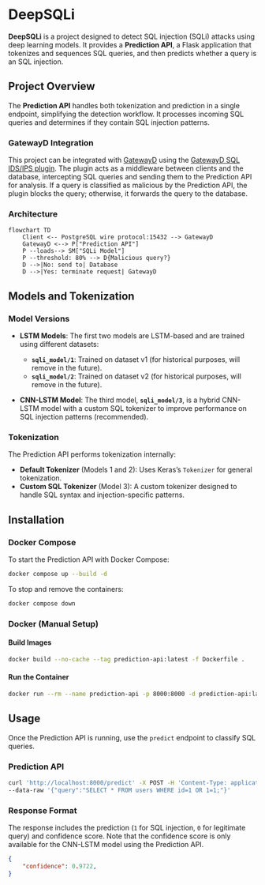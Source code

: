 # DeepSQLi

**DeepSQLi** is a project designed to detect SQL injection (SQLi) attacks using deep learning models. It provides a **Prediction API**, a Flask application that tokenizes and sequences SQL queries, and then predicts whether a query is an SQL injection.

## Project Overview

The **Prediction API** handles both tokenization and prediction in a single endpoint, simplifying the detection workflow. It processes incoming SQL queries and determines if they contain SQL injection patterns.

### GatewayD Integration

This project can be integrated with [GatewayD](https://github.com/gatewayd-io/gatewayd) using the [GatewayD SQL IDS/IPS plugin](https://github.com/gatewayd-io/gatewayd-plugin-sql-ids-ips). The plugin acts as a middleware between clients and the database, intercepting SQL queries and sending them to the Prediction API for analysis. If a query is classified as malicious by the Prediction API, the plugin blocks the query; otherwise, it forwards the query to the database.

### Architecture

```mermaid
flowchart TD
    Client <-- PostgreSQL wire protocol:15432 --> GatewayD
    GatewayD <--> P["Prediction API"]
    P --loads--> SM["SQLi Model"]
    P --threshold: 80% --> D{Malicious query?}
    D -->|No: send to| Database
    D -->|Yes: terminate request| GatewayD
```

## Models and Tokenization

### Model Versions

- **LSTM Models**: The first two models are LSTM-based and are trained using different datasets:
  - **`sqli_model/1`**: Trained on dataset v1 (for historical purposes, will remove in the future).
  - **`sqli_model/2`**: Trained on dataset v2 (for historical purposes, will remove in the future).

- **CNN-LSTM Model**: The third model, **`sqli_model/3`**, is a hybrid CNN-LSTM model with a custom SQL tokenizer to improve performance on SQL injection patterns (recommended).

### Tokenization

The Prediction API performs tokenization internally:

- **Default Tokenizer** (Models 1 and 2): Uses Keras’s `Tokenizer` for general tokenization.
- **Custom SQL Tokenizer** (Model 3): A custom tokenizer designed to handle SQL syntax and injection-specific patterns.

## Installation

### Docker Compose

To start the Prediction API with Docker Compose:

```bash
docker compose up --build -d
```

To stop and remove the containers:

```bash
docker compose down
```

### Docker (Manual Setup)

#### Build Images

```bash
docker build --no-cache --tag prediction-api:latest -f Dockerfile .
```

#### Run the Container

```bash
docker run --rm --name prediction-api -p 8000:8000 -d prediction-api:latest
```

## Usage

Once the Prediction API is running, use the `predict` endpoint to classify SQL queries.

### Prediction API

```bash
curl 'http://localhost:8000/predict' -X POST -H 'Content-Type: application/json' \
--data-raw '{"query":"SELECT * FROM users WHERE id=1 OR 1=1;"}'
```

### Response Format

The response includes the prediction (`1` for SQL injection, `0` for legitimate query) and confidence score. Note that the confidence score is only available for the CNN-LSTM model using the Prediction API.

```json
{
    "confidence": 0.9722,
}
```
